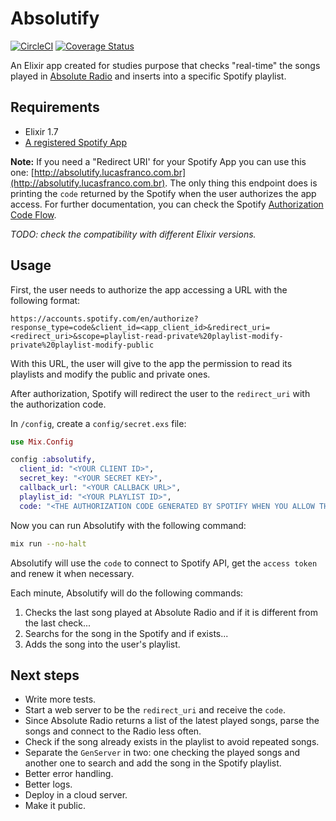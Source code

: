 # Absolutify

[![CircleCI](https://circleci.com/gh/francolucas/absolutify.svg?style=svg)](https://circleci.com/gh/francolucas/absolutify)
[![Coverage Status](https://coveralls.io/repos/github/francolucas/absolutify/badge.svg?branch=master)](https://coveralls.io/github/francolucas/absolutify?branch=master)

An Elixir app created for studies purpose that checks "real-time" the songs played in [Absolute Radio](https://absoluteradio.co.uk/absolute-radio/) and inserts into a specific Spotify playlist.

## Requirements

- Elixir 1.7
- [A registered Spotify App](https://developer.spotify.com/documentation/general/guides/app-settings/#register-your-app)

**Note:** If you need a "Redirect URI' for your Spotify App you can use this one: [http://absolutify.lucasfranco.com.br](http://absolutify.lucasfranco.com.br). The only thing this endpoint does is printing the `code` returned by the Spotify when the user authorizes the app access. For further documentation, you can check the Spotify [Authorization Code Flow](https://developer.spotify.com/documentation/general/guides/authorization-guide/#authorization-code-flow).

*TODO: check the compatibility with different Elixir versions.*

## Usage

First, the user needs to authorize the app accessing a URL with the following format:
```
https://accounts.spotify.com/en/authorize?response_type=code&client_id=<app_client_id>&redirect_uri=<redirect_uri>&scope=playlist-read-private%20playlist-modify-private%20playlist-modify-public
```

With this URL, the user will give to the app the permission to read its playlists and modify the public and private ones.

After authorization, Spotify will redirect the user to the `redirect_uri` with the authorization code.

In `/config`, create a `config/secret.exs` file:

```elixir
use Mix.Config

config :absolutify,
  client_id: "<YOUR CLIENT ID>",
  secret_key: "<YOUR SECRET KEY>",
  callback_url: "<YOUR CALLBACK URL>",
  playlist_id: "<YOUR PLAYLIST ID>",
  code: "<THE AUTHORIZATION CODE GENERATED BY SPOTIFY WHEN YOU ALLOW THE APP>"
```

Now you can run Absolutify with the following command:

```bash
mix run --no-halt
```

Absolutify will use the `code` to connect to Spotify API, get the `access token` and renew it when necessary.

Each minute, Absolutify will do the following commands:
1. Checks the last song played at Absolute Radio and if it is different from the last check...
2. Searchs for the song in the Spotify and if exists...
3. Adds the song into the user's playlist.

## Next steps

- Write more tests.
- Start a web server to be the `redirect_uri` and receive the `code`.
- Since Absolute Radio returns a list of the latest played songs, parse the songs and connect to the Radio less often.
- Check if the song already exists in the playlist to avoid repeated songs.
- Separate the `GenServer` in two: one checking the played songs and another one to search and add the song in the Spotify playlist.
- Better error handling.
- Better logs.
- Deploy in a cloud server.
- Make it public.
